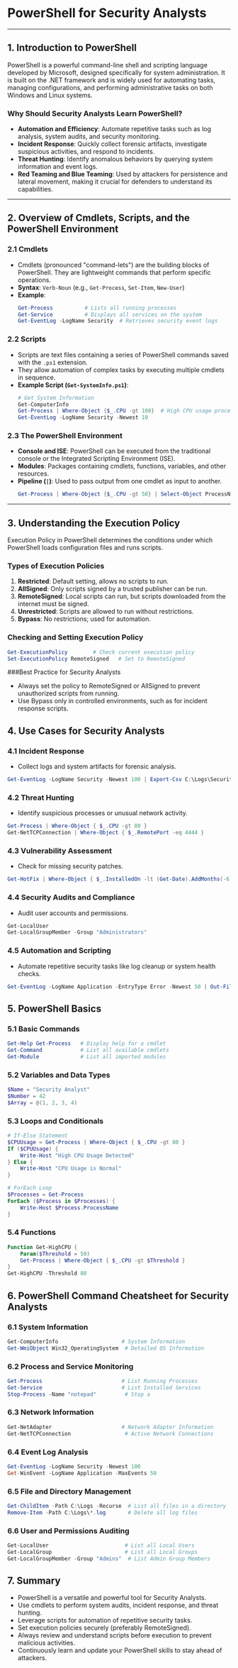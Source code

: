 # PowerShell for Security Analysts

---

## 1. **Introduction to PowerShell**
PowerShell is a powerful command-line shell and scripting language developed by Microsoft, designed specifically for system administration. It is built on the .NET framework and is widely used for automating tasks, managing configurations, and performing administrative tasks on both Windows and Linux systems.

### Why Should Security Analysts Learn PowerShell?
- **Automation and Efficiency**: Automate repetitive tasks such as log analysis, system audits, and security monitoring.
- **Incident Response**: Quickly collect forensic artifacts, investigate suspicious activities, and respond to incidents.
- **Threat Hunting**: Identify anomalous behaviors by querying system information and event logs.
- **Red Teaming and Blue Teaming**: Used by attackers for persistence and lateral movement, making it crucial for defenders to understand its capabilities.

---

## 2. **Overview of Cmdlets, Scripts, and the PowerShell Environment**

### 2.1 **Cmdlets**
- Cmdlets (pronounced "command-lets") are the building blocks of PowerShell. They are lightweight commands that perform specific operations.
- **Syntax**: `Verb-Noun` (e.g., `Get-Process`, `Set-Item`, `New-User`)
- **Example**:
    ```powershell
    Get-Process          # Lists all running processes
    Get-Service          # Displays all services on the system
    Get-EventLog -LogName Security  # Retrieves security event logs
    ```

### 2.2 **Scripts**
- Scripts are text files containing a series of PowerShell commands saved with the `.ps1` extension.
- They allow automation of complex tasks by executing multiple cmdlets in sequence.
- **Example Script (`Get-SystemInfo.ps1`)**:
    ```powershell
    # Get System Information
    Get-ComputerInfo
    Get-Process | Where-Object {$_.CPU -gt 100}  # High CPU usage processes
    Get-EventLog -LogName Security -Newest 10
    ```

### 2.3 **The PowerShell Environment**
- **Console and ISE**: PowerShell can be executed from the traditional console or the Integrated Scripting Environment (ISE).
- **Modules**: Packages containing cmdlets, functions, variables, and other resources.
- **Pipeline (`|`)**: Used to pass output from one cmdlet as input to another.
    ```powershell
    Get-Process | Where-Object {$_.CPU -gt 50} | Select-Object ProcessName, CPU
    ```

---

## 3. **Understanding the Execution Policy**
Execution Policy in PowerShell determines the conditions under which PowerShell loads configuration files and runs scripts.

### Types of Execution Policies
1. **Restricted**: Default setting, allows no scripts to run.
2. **AllSigned**: Only scripts signed by a trusted publisher can be run.
3. **RemoteSigned**: Local scripts can run, but scripts downloaded from the internet must be signed.
4. **Unrestricted**: Scripts are allowed to run without restrictions.
5. **Bypass**: No restrictions; used for automation.

### Checking and Setting Execution Policy
```powershell
Get-ExecutionPolicy        # Check current execution policy
Set-ExecutionPolicy RemoteSigned   # Set to RemoteSigned
```

###Best Practice for Security Analysts
- Always set the policy to RemoteSigned or AllSigned to prevent unauthorized scripts from running.
- Use Bypass only in controlled environments, such as for incident response scripts.

## 4. Use Cases for Security Analysts
### 4.1 Incident Response
- Collect logs and system artifacts for forensic analysis.
```powershell
Get-EventLog -LogName Security -Newest 100 | Export-Csv C:\Logs\SecurityLogs.csv
```

### 4.2 Threat Hunting
- Identify suspicious processes or unusual network activity.
```powershell
Get-Process | Where-Object { $_.CPU -gt 80 }
Get-NetTCPConnection | Where-Object { $_.RemotePort -eq 4444 }
```

### 4.3 Vulnerability Assessment
- Check for missing security patches.
```powershell
Get-HotFix | Where-Object { $_.InstalledOn -lt (Get-Date).AddMonths(-6) }
```

### 4.4 Security Audits and Compliance
- Audit user accounts and permissions.
```powershell
Get-LocalUser
Get-LocalGroupMember -Group "Administrators"
```

### 4.5 Automation and Scripting
- Automate repetitive security tasks like log cleanup or system health checks.
```powershell
Get-EventLog -LogName Application -EntryType Error -Newest 50 | Out-File C:\Logs\ErrorLogs.txt
```
## 5. PowerShell Basics
### 5.1 Basic Commands
```powershell
Get-Help Get-Process   # Display help for a cmdlet
Get-Command            # List all available cmdlets
Get-Module             # List all imported modules
```

### 5.2 Variables and Data Types
```powershell
$Name = "Security Analyst"
$Number = 42
$Array = @(1, 2, 3, 4)
```

### 5.3 Loops and Conditionals
```powershell
# If-Else Statement
$CPUUsage = Get-Process | Where-Object { $_.CPU -gt 80 }
If ($CPUUsage) {
    Write-Host "High CPU Usage Detected"
} Else {
    Write-Host "CPU Usage is Normal"
}

# ForEach Loop
$Processes = Get-Process
ForEach ($Process in $Processes) {
    Write-Host $Process.ProcessName
}
```

### 5.4 Functions
```powershell
Function Get-HighCPU {
    Param($Threshold = 50)
    Get-Process | Where-Object { $_.CPU -gt $Threshold }
}
Get-HighCPU -Threshold 80
```

## 6. PowerShell Command Cheatsheet for Security Analysts
### 6.1 System Information
```powershell
Get-ComputerInfo                    # System Information
Get-WmiObject Win32_OperatingSystem  # Detailed OS Information
```

### 6.2 Process and Service Monitoring
```powershell
Get-Process                         # List Running Processes
Get-Service                         # List Installed Services
Stop-Process -Name "notepad"         # Stop a 
```
### 6.3 Network Information
```powershell
Get-NetAdapter                      # Network Adapter Information
Get-NetTCPConnection                 # Active Network Connections
```

### 6.4 Event Log Analysis
```powershell
Get-EventLog -LogName Security -Newest 100
Get-WinEvent -LogName Application -MaxEvents 50
```

### 6.5 File and Directory Management
```powershell
Get-ChildItem -Path C:\Logs -Recurse  # List all files in a directory
Remove-Item -Path C:\Logs\*.log       # Delete all log files
```

### 6.6 User and Permissions Auditing
```powershell
Get-LocalUser                        # List all Local Users
Get-LocalGroup                       # List all Local Groups
Get-LocalGroupMember -Group "Admins"  # List Admin Group Members
```

## 7. Summary
- PowerShell is a versatile and powerful tool for Security Analysts.
- Use cmdlets to perform system audits, incident response, and threat hunting.
- Leverage scripts for automation of repetitive security tasks.
- Set execution policies securely (preferably RemoteSigned).
- Always review and understand scripts before execution to prevent malicious activities.
- Continuously learn and update your PowerShell skills to stay ahead of attackers.
